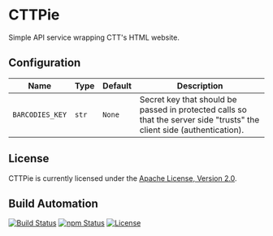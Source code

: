 # CTTPie

Simple API service wrapping CTT's HTML website.

## Configuration

| Name | Type | Default | Description |
| ----- | ----- | ----- | ----- |
| `BARCODIES_KEY` | `str` | `None` | Secret key that should be passed in protected calls so that the server side "trusts" the client side (authentication). |

## License

CTTPie is currently licensed under the [Apache License, Version 2.0](http://www.apache.org/licenses/).

## Build Automation

[![Build Status](https://travis-ci.org/hivesolutions/cttpie.svg?branch=master)](https://travis-ci.org/hivesolutions/cttpie)
[![npm Status](https://img.shields.io/npm/v/cttpie.svg)](https://www.npmjs.com/package/cttpie)
[![License](https://img.shields.io/badge/license-Apache%202.0-blue.svg)](https://www.apache.org/licenses/)
